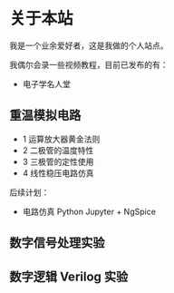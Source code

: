 # 关于本站

我是一个业余爱好者，这是我做的个人站点。

我偶尔会录一些视频教程，目前已发布的有：

* 电子学名人堂

## 重温模拟电路

* 1 运算放大器黄金法则
* 2 二极管的温度特性
* 3 三极管的定性使用
* 4 线性稳压电路仿真

后续计划：

* 电路仿真 Python Jupyter + NgSpice

## 数字信号处理实验

## 数字逻辑 Verilog 实验


